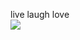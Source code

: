 live laugh love <br>
<img src="https://komarev.com/ghpvc/?username=gamrtiem&color=C287D4&style=flat-square&label=PROFILE+[[observations]]">
